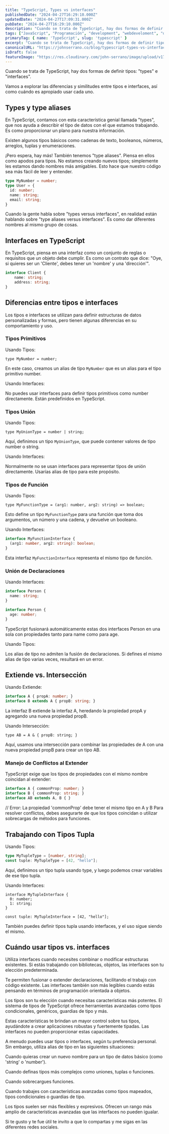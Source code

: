 ```yaml
---
title: "TypeScript, Types vs interfaces"
publishedDate: "2024-04-27T16:29:10.000Z"
updatedDate: "2024-04-27T17:09:31.000Z"
pubDate: "2024-04-27T16:29:10.000Z"
description: "Cuando se trata de TypeScript, hay dos formas de definir tipos: "types" e "interfaces". Vamos a explorar las diferencias y similitudes entre tipos e interfaces, así como cuándo es apropiado usar cada uno."
tags: ["JavaScript", "Programación", "development", "webdeveloment", "desarrollo-web", "JavaScript", "TypeScript"]
primaryTag: { name: 'TypeScript', slug: 'typescript' }
excerpt: "Cuando se trata de TypeScript, hay dos formas de definir tipos: "types" e "interfaces". Vamos a explorar las diferencias y similitudes entre tipos e interfaces, así como cuándo es apropiado usar cada uno."
canonicalURL: "https://johnserrano.co/blog/typescript-types-vs-interfaces"
isDraft: false
featureImage: "https://res.cloudinary.com/john-serrano/image/upload/v1714237227/John%20Serrano/Blog%20Post/types-vs-interface/Dise%C3%B1o_sin_t%C3%ADtulo_fciqsh.png"
---
```


Cuando se trata de TypeScript, hay dos formas de definir tipos: "types" e "interfaces".

Vamos a explorar las diferencias y similitudes entre tipos e interfaces, así como cuándo es apropiado usar cada uno.

## Types y type aliases

En TypeScript, contamos con esta característica genial llamada "types", que nos ayuda a describir el tipo de datos con el que estamos trabajando. Es como proporcionar un plano para nuestra información.

Existen algunos tipos básicos como cadenas de texto, booleanos, números, arreglos, tuplas y enumeraciones.

¡Pero espera, hay más! También tenemos "type aliases". Piensa en ellos como apodos para tipos. No estamos creando nuevos tipos; simplemente les estamos dando nombres más amigables. Esto hace que nuestro código sea más fácil de leer y entender.

```ts
type MyNumber = number;
type User = {
  id: number;
  name: string;
  email: string;
}
```

Cuando la gente habla sobre "types versus interfaces", en realidad están hablando sobre "type aliases versus interfaces". Es como dar diferentes nombres al mismo grupo de cosas.

## Interfaces en TypeScript

En TypeScript, piensa en una interfaz como un conjunto de reglas o requisitos que un objeto debe cumplir. Es como un contrato que dice: "Oye, si quieres ser un 'Cliente', debes tener un 'nombre' y una 'dirección'".

```ts
interface Client { 
    name: string; 
    address: string;
}
```

## Diferencias entre tipos e interfaces
Los tipos e interfaces se utilizan para definir estructuras de datos personalizadas y formas, pero tienen algunas diferencias en su comportamiento y uso.

### Tipos Primitivos
Usando Tipos:

`type MyNumber = number;`

En este caso, creamos un alias de tipo `MyNumber` que es un alias para el tipo primitivo number.

Usando Interfaces:

No puedes usar interfaces para definir tipos primitivos como number directamente. Están predefinidos en TypeScript.

### Tipos Unión
Usando Tipos:

`type MyUnionType = number | string;`

Aquí, definimos un tipo `MyUnionType`, que puede contener valores de tipo number o string.

Usando Interfaces:

Normalmente no se usan interfaces para representar tipos de unión directamente. Usarías alias de tipo para este propósito.

### Tipos de Función
Usando Tipos:

`type MyFunctionType = (arg1: number, arg2: string) => boolean;`

Esto define un tipo `MyFunctionType` para una función que toma dos argumentos, un número y una cadena, y devuelve un booleano.

Usando Interfaces:

```ts
interface MyFunctionInterface {
  (arg1: number, arg2: string): boolean;
}
```
Esta interfaz `MyFunctionInterface` representa el mismo tipo de función.

### Unión de Declaraciones
Usando Interfaces:

```ts
interface Person {
  name: string;
}
```

```ts
interface Person {
  age: number;
}
```

TypeScript fusionará automáticamente estas dos interfaces Person en una sola con propiedades tanto para name como para age.

Usando Tipos:

Los alias de tipo no admiten la fusión de declaraciones. Si defines el mismo alias de tipo varias veces, resultará en un error.

## Extiende vs. Intersección
Usando Extiende:

```ts
interface A { propA: number; }
interface B extends A { propB: string; }
```

La interfaz B extiende la interfaz A, heredando la propiedad propA y agregando una nueva propiedad propB.

Usando Intersección:

`type AB = A & { propB: string; }`

Aquí, usamos una intersección para combinar las propiedades de A con una nueva propiedad propB para crear un tipo AB.

### Manejo de Conflictos al Extender

TypeScript exige que los tipos de propiedades con el mismo nombre coincidan al extender:

```ts
interface A { commonProp: number; }
interface B { commonProp: string; }
interface AB extends A, B { }
```
// Error: La propiedad 'commonProp' debe tener el mismo tipo en A y B
Para resolver conflictos, debes asegurarte de que los tipos coincidan o utilizar sobrecargas de métodos para funciones.

## Trabajando con Tipos Tupla
Usando Tipos:

```ts
type MyTupleType = [number, string];
const tuple: MyTupleType = [42, "hello"];
```

Aquí, definimos un tipo tupla usando type, y luego podemos crear variables de ese tipo tupla.

Usando Interfaces:

```
interface MyTupleInterface {
  0: number;
  1: string;
}
```

`const tuple: MyTupleInterface = [42, "hello"];`

También puedes definir tipos tupla usando interfaces, y el uso sigue siendo el mismo.


## Cuándo usar tipos vs. interfaces

Utiliza interfaces cuando necesites combinar o modificar estructuras existentes. Si estás trabajando con bibliotecas, objetos, las interfaces son tu elección predeterminada.

Te permiten fusionar o extender declaraciones, facilitando el trabajo con código existente. Las interfaces también son más legibles cuando estás pensando en términos de programación orientada a objetos.

Los tipos son tu elección cuando necesitas características más potentes. El sistema de tipos de TypeScript ofrece herramientas avanzadas como tipos condicionales, genéricos, guardias de tipo y más.

Estas características te brindan un mayor control sobre tus tipos, ayudándote a crear aplicaciones robustas y fuertemente tipadas. Las interfaces no pueden proporcionar estas capacidades.

A menudo puedes usar tipos o interfaces, según tu preferencia personal. Sin embargo, utiliza alias de tipo en las siguientes situaciones:

Cuando quieras crear un nuevo nombre para un tipo de datos básico (como 'string' o 'number').

Cuando definas tipos más complejos como uniones, tuplas o funciones.

Cuando sobrecargues funciones.

Cuando trabajes con características avanzadas como tipos mapeados, tipos condicionales o guardias de tipo.

Los tipos suelen ser más flexibles y expresivos. Ofrecen un rango más amplio de características avanzadas que las interfaces no pueden igualar.

Si te gusto y te fue útil te invito a que lo compartas y me sigas en las diferentes redes sociales.
